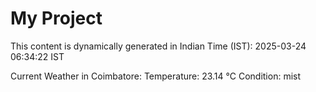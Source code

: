 # My Project

This content is dynamically generated in Indian Time (IST): 2025-03-24 06:34:22 IST


Current Weather in Coimbatore:
Temperature: 23.14 °C
Condition: mist

